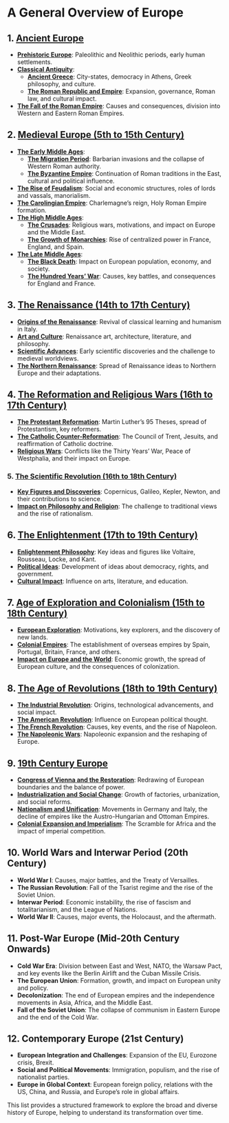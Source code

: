 # A General Overview of Europe

## 1. [**Ancient Europe**](#)
   - [**Prehistoric Europe**](#): Paleolithic and Neolithic periods, early human settlements.
   - [**Classical Antiquity**](#):
     - [**Ancient Greece**](#): City-states, democracy in Athens, Greek philosophy, and culture.
     - [**The Roman Republic and Empire**](#): Expansion, governance, Roman law, and cultural impact.
   - [**The Fall of the Roman Empire**](#): Causes and consequences, division into Western and Eastern Roman Empires.

## 2. [**Medieval Europe (5th to 15th Century)**](#)
   - [**The Early Middle Ages**](#):
     - [**The Migration Period**](#): Barbarian invasions and the collapse of Western Roman authority.
     - [**The Byzantine Empire**](#): Continuation of Roman traditions in the East, cultural and political influence.
   - [**The Rise of Feudalism**](#): Social and economic structures, roles of lords and vassals, manorialism.
   - [**The Carolingian Empire**](#): Charlemagne’s reign, Holy Roman Empire formation.
   - [**The High Middle Ages**](#):
     - [**The Crusades**](#): Religious wars, motivations, and impact on Europe and the Middle East.
     - [**The Growth of Monarchies**](#): Rise of centralized power in France, England, and Spain.
   - [**The Late Middle Ages**](#):
     - [**The Black Death**](#): Impact on European population, economy, and society.
     - [**The Hundred Years’ War**](#): Causes, key battles, and consequences for England and France.

## 3. [**The Renaissance (14th to 17th Century)**](#)
   - [**Origins of the Renaissance**](#): Revival of classical learning and humanism in Italy.
   - [**Art and Culture**](#): Renaissance art, architecture, literature, and philosophy.
   - [**Scientific Advances**](#): Early scientific discoveries and the challenge to medieval worldviews.
   - [**The Northern Renaissance**](#): Spread of Renaissance ideas to Northern Europe and their adaptations.

## 4. [**The Reformation and Religious Wars (16th to 17th Century)**](#)
   - [**The Protestant Reformation**](#): Martin Luther’s 95 Theses, spread of Protestantism, key reformers.
   - [**The Catholic Counter-Reformation**](#): The Council of Trent, Jesuits, and reaffirmation of Catholic doctrine.
   - [**Religious Wars**](#): Conflicts like the Thirty Years’ War, Peace of Westphalia, and their impact on Europe.

### 5. [**The Scientific Revolution (16th to 18th Century)**](#)
   - [**Key Figures and Discoveries**](#): Copernicus, Galileo, Kepler, Newton, and their contributions to science.
   - [**Impact on Philosophy and Religion**](#): The challenge to traditional views and the rise of rationalism.

## 6. [**The Enlightenment (17th to 19th Century)**](#)
   - [**Enlightenment Philosophy**](#): Key ideas and figures like Voltaire, Rousseau, Locke, and Kant.
   - [**Political Ideas**](#): Development of ideas about democracy, rights, and government.
   - [**Cultural Impact**](#): Influence on arts, literature, and education.

## 7. [**Age of Exploration and Colonialism (15th to 18th Century)**](#)
   - [**European Exploration**](#): Motivations, key explorers, and the discovery of new lands.
   - [**Colonial Empires**](#): The establishment of overseas empires by Spain, Portugal, Britain, France, and others.
   - [**Impact on Europe and the World**](#): Economic growth, the spread of European culture, and the consequences of colonization.

## 8. [**The Age of Revolutions (18th to 19th Century)**](#)
   - [**The Industrial Revolution**](#): Origins, technological advancements, and social impact.
   - [**The American Revolution**](#): Influence on European political thought.
   - [**The French Revolution**](#): Causes, key events, and the rise of Napoleon.
   - [**The Napoleonic Wars**](#): Napoleonic expansion and the reshaping of Europe.

## 9. [**19th Century Europe**](#)
   - [**Congress of Vienna and the Restoration**](#): Redrawing of European boundaries and the balance of power.
   - [**Industrialization and Social Change**](#): Growth of factories, urbanization, and social reforms.
   - [**Nationalism and Unification**](#): Movements in Germany and Italy, the decline of empires like the Austro-Hungarian and Ottoman Empires.
   - [**Colonial Expansion and Imperialism**](#): The Scramble for Africa and the impact of imperial competition.

## 10. **World Wars and Interwar Period (20th Century)**
   - **World War I**: Causes, major battles, and the Treaty of Versailles.
   - **The Russian Revolution**: Fall of the Tsarist regime and the rise of the Soviet Union.
   - **Interwar Period**: Economic instability, the rise of fascism and totalitarianism, and the League of Nations.
   - **World War II**: Causes, major events, the Holocaust, and the aftermath.

## 11. **Post-War Europe (Mid-20th Century Onwards)**
   - **Cold War Era**: Division between East and West, NATO, the Warsaw Pact, and key events like the Berlin Airlift and the Cuban Missile Crisis.
   - **The European Union**: Formation, growth, and impact on European unity and policy.
   - **Decolonization**: The end of European empires and the independence movements in Asia, Africa, and the Middle East.
   - **Fall of the Soviet Union**: The collapse of communism in Eastern Europe and the end of the Cold War.

## 12. **Contemporary Europe (21st Century)**
   - **European Integration and Challenges**: Expansion of the EU, Eurozone crisis, Brexit.
   - **Social and Political Movements**: Immigration, populism, and the rise of nationalist parties.
   - **Europe in Global Context**: European foreign policy, relations with the US, China, and Russia, and Europe’s role in global affairs.

This list provides a structured framework to explore the broad and diverse history of Europe, helping to understand its transformation over time.
